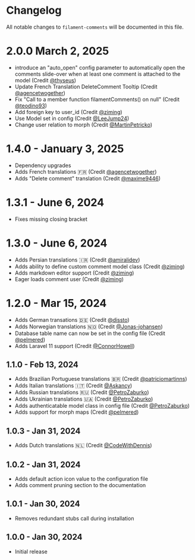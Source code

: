 # Changelog

All notable changes to `filament-comments` will be documented in this file.

# 2.0.0 March 2, 2025

- introduce an "auto_open" config parameter to automatically open the comments slide-over when at least one comment is attached to the model (Credit [@thyseus](https://github.com/shopauskunft))
- Update French Translation DeleteComment Tooltip (Credit [@agencetwogether](https://github.com/agencetwogether))
- Fix "Call to a member function filamentComments() on null" (Credit [@teodino93](https://github.com/teodino93))
- Add foreign key to user_id (Credit [@ziming](https://github.com/ziming))
- Use Model set in config (Credit [@LeeJump24](https://github.com/LeeJump24))
- Change user relation to morph (Credit [@MartinPetricko](https://github.com/MartinPetricko))

# 1.4.0 - January 3, 2025

- Dependency upgrades
- Adds French translations 🇫🇷 (Credit [@agencetwogether](https://github.com/agencetwogether))
- Adds "Delete comment" translation (Credit [@maxime9446](https://github.com/maxime9446))

# 1.3.1 - June 6, 2024

-   Fixes missing closing bracket

# 1.3.0 - June 6, 2024

-   Adds Persian translations 🇮🇷 (Credit [@amiralidev](https://github.com/amiralidev))
-   Adds ability to define custom comment model class (Credit [@ziming](https://github.com/ziming))
-   Adds markdown editor support (Credit [@ziming](https://github.com/ziming))
-   Eager loads comment user (Credit [@ziming](https://github.com/ziming))

# 1.2.0 - Mar 15, 2024

-   Adds German transations 🇩🇪 (Credit [@dissto](https://github.com/dissto))
-   Adds Norwegian translations 🇳🇴 (Credit [@Jonas-johansen](https://github.com/Jonas-johansen))
-   Database table name can now be set in the config file (Credit [@pelmered](https://github.com/pelmered))
-   Adds Laravel 11 support (Credit [@ConnorHowell](https://github.com/ConnorHowell))

## 1.1.0 - Feb 13, 2024

-   Adds Brazilian Portuguese translations 🇧🇷 (Credit [@patriciomartinns](https://github.com/patriciomartinns))
-   Adds Italian translations 🇮🇹 (Credit [@Askancy](https://github.com/Askancy))
-   Adds Russian translations 🇷🇺 (Credit [@PetroZaburko](https://github.com/PetroZaburko))
-   Adds Ukrainian translations 🇺🇦 (Credit [@PetroZaburko](https://github.com/PetroZaburko))
-   Adds authenticatable model class in config file (Credit [@PetroZaburko](https://github.com/PetroZaburko))
-   Adds support for morph maps (Credit [@pelmered](https://github.com/pelmered))

## 1.0.3 - Jan 31, 2024

-   Adds Dutch translations 🇳🇱 (Credit [@CodeWithDennis](https://github.com/CodeWithDennis))

## 1.0.2 - Jan 31, 2024

-   Adds default action icon value to the configuration file
-   Adds comment pruning section to the documentation

## 1.0.1 - Jan 30, 2024

-   Removes redundant stubs call during installation

## 1.0.0 - Jan 30, 2024

-   Initial release
